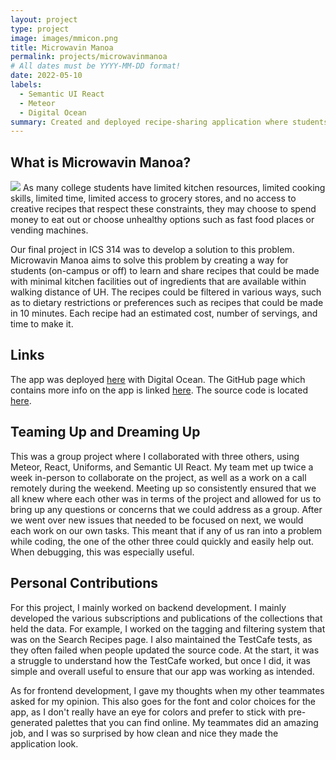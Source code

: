 ```yaml
---
layout: project
type: project
image: images/mmicon.png
title: Microwavin Manoa
permalink: projects/microwavinmanoa
# All dates must be YYYY-MM-DD format!
date: 2022-05-10
labels:
  - Semantic UI React
  - Meteor
  - Digital Ocean
summary: Created and deployed recipe-sharing application where students learn and share recipes that can be made using minimal kitchen facilities with ingredients available within walking distance of UH.
---
```

## What is Microwavin Manoa?
<img class="ui rounded image" src="../images/mmlanding.png">
As many college students have limited kitchen resources, limited cooking skills, limited time, limited access to grocery stores, and no access to creative recipes that respect these constraints, they may choose to spend money to eat out or choose unhealthy options such as fast food places or vending machines. 

Our final project in ICS 314 was to develop a solution to this problem. Microwavin Manoa aims to solve this problem by creating a way for students (on-campus or off) to learn and share recipes that could be made with minimal kitchen facilities out of ingredients that are available within walking distance of UH. The recipes could be filtered in various ways, such as to dietary restrictions or preferences such as recipes that could be made in 10 minutes. Each recipe had an estimated cost, number of servings, and time to make it.

## Links
The app was deployed [here](https://microwavinmanoa.me/#/) with Digital Ocean. 
The GitHub page which contains more info on the app is linked [here](https://microwavin-manoa.github.io/).
The source code is located [here](https://github.com/microwavin-manoa/microwavin-manoa).

## Teaming Up and Dreaming Up
This was a group project where I collaborated with three others, using Meteor, React, Uniforms, and Semantic UI React. My team met up twice a week in-person to collaborate on the project, as well as a work on a call remotely during the weekend. Meeting up so consistently ensured that we all knew where each other was in terms of the project and allowed for us to bring up any questions or concerns that we could address as a group. After we went over new issues that needed to be focused on next, we would each work on our own tasks. This meant that if any of us ran into a problem while coding, the one of the other three could quickly and easily help out. When debugging, this was especially useful.

## Personal Contributions
For this project, I mainly worked on backend development. I mainly developed the various subscriptions and publications of the collections that held the data. For example, I worked on the tagging and filtering system that was on the Search Recipes page. I also maintained the TestCafe tests, as they often failed when people updated the source code. At the start, it was a struggle to understand how the TestCafe worked, but once I did, it was simple and overall useful to ensure that our app was working as intended. 

As for frontend development, I gave my thoughts when my other teammates asked for my opinion. This also goes for the font and color choices for the app, as I don't really have an eye for colors and prefer to stick with pre-generated palettes that you can find online. My teammates did an amazing job, and I was so surprised by how clean and nice they made the application look. 

##